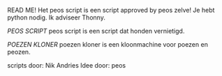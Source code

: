 READ ME! 
Het peos script is een script approved by peos zelve! Je hebt python nodig. Ik adviseer Thonny.

*PEOS SCRIPT*
peos script is een script dat honden vernietigd.

*POEZEN KLONER*
poezen kloner is een kloonmachine voor poezen en peozen.

scripts door: Nik Andries
Idee door: peos
